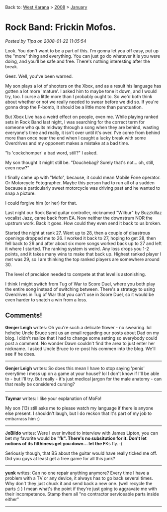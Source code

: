 Back to: [West Karana](/posts/westkarana.md) > [2008](/posts/2008/westkarana.md) > [January](./westkarana.md)
# Rock Band: Frickin Mofos.

*Posted by Tipa on 2008-01-22 11:05:54*

Look. You don't want to be a part of this. I'm gonna let you off easy, put up the "more" thing and everything. You can just go do whatever it is you were doing, and you'll be safe and free. There's nothing interesting after the break.

Geez. Well, you've been warned.

My son plays a lot of shooters on the Xbox, and as a result his language has gotten a lot more 'mature'. I asked him to maybe tone it down, and I would try, too. I curse a little more than I probably ought to. So we'd both think about whether or not we really needed to swear before we did so. If you're gonna drop the F-bomb, it should be a little more than punctuation.

But Xbox Live has a weird effect on people, even me. While playing ranked sets in Rock Band last night, I was searching for the correct term for someone who quits midway through a song when they are behind, wasting everyone's time and really, it isn't over until it's over. I've come from behind more than once near the end when I caught a lucky break with some Overdrives and my opponent makes a mistake at a bad time.

"Is 'cockchomper' a bad word, still?" I asked.

My son thought it might still be. "Douchebag? Surely that's not... oh, still, even now?"

I finally came up with "Mofo", because, it could mean Mobile Fone operator. Or Motorcycle Fotographer. Maybe this person had to run all of a sudden because a particularly sweet motorcycle was driving past and he wanted to snap a picture.

I could forgive him (or her) for that.

Last night our Rock Band guitar controller, nicknamed "Wilbur" by Buzzkillaz vocalist Jazz, came back from EA. Now neither the downstrum NOR the upstrum work. Back it goes. How could they even send it back to us broken.

Started the night at rank 27. Went up to 28, then a couple of disastrous openings dropped me to 26. I worked it back to 27, hoping to get 28, then fell back to 26 and after about six more songs worked back up to 27 and left it where I started. The ranking system is weird. Any loss drops you 1-2 points, and it takes many wins to make that back up. Highest ranked player I met was 29, so I am thinking the top ranked players are somewhere around 30.

The level of precision needed to compete at that level is astonishing.

I think I might switch from Tug of War to Score Duel, where you both play the entire song instead of switching between. There's a strategy to using Overdrives in Tug of War that you can't use in Score Duel, so it would be even harder to snatch a win from a loss.
## Comments!

**Genjer Leigh** writes: Oh you're such a delicate flower - no swearing. lol hehehe Uncle Bruce sent us an email regarding our posts about Dad on my blog. I didn't realize that I had to change some setting so everybody could post a comment. No wonder Dawn couldn't find the area to just enter her nickname. I asked Uncle Bruce to re-post his commen into the blog. We'll see if he does.

---

**Genjer Leigh** writes: So does this mean I have to stop saying 'penis' everytime i mess up on a game at your house? lol I don't know if I'll be able to - but I'll try. But really - it's just medical jargon for the male anatomy - can that really be considered cursing?

---

**Taymar** writes: I like your explanation of MoFo!

My son (13) still asks me to please watch my language if there is anyone else present. I shouldn't laugh, but I do reckon that it's part of my job to embarrass him :)

---

**JoBildo** writes: Were I ever invited to interview with James Lipton, you can bet my favorite would be "f**k". There's no subsitution for it. Don't let notions of its filthiness get you down... let the F**Ks fly. :)

Seriously though, that BS about the guitar would have really ticked me off. Did you guys at least get a free game for all this junk?

---

**yunk** writes: Can no one repair anything anymore? Every time I have a problem with a TV or any device, it always has to go back several times. Why don't they just chuck it and send back a new one. (well recycle the parts :) ) I mean what's the point if they're just going to aggravate me with their incompetence. Stamp them all "no contractor serviceable parts inside either"

---

